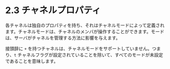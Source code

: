 # 2.3 チャネルプロパティ

各チャネルは独自のプロパティを持ち、それはチャネルモードによって定義されます。チャネルモードは、チャネルのメンバが操作することができます。モードは、サーバがチャネルを管理する方法に影響を与えます。

接頭辞に `+` を持つチャネルは、チャネルモードをサポートしていません。つまり、`t` チャネルフラグが設定されていることを除いて、すべてのモードが未設定であることを意味します。
